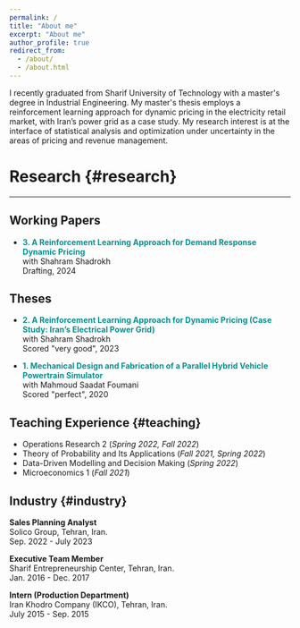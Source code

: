 ```yaml
---
permalink: /
title: "About me"
excerpt: "About me"
author_profile: true
redirect_from: 
  - /about/
  - /about.html
---
```


I recently graduated from Sharif University of Technology with a master's degree in Industrial Engineering. My master's thesis employs a reinforcement learning approach for dynamic pricing in the electricity retail market, with Iran’s power grid as a case study. My research interest is at the interface of statistical analysis and optimization under uncertainty in the areas of pricing and revenue management.


# Research {#research}
______
## Working Papers
- <span style="color:#088F8F">**3. A Reinforcement Learning Approach for Demand Response Dynamic Pricing**</span> \
  with Shahram Shadrokh \
  Drafting, 2024
  
## Theses

- <span style="color:#088F8F">**2. A Reinforcement Learning Approach for Dynamic Pricing (Case Study: Iran’s Electrical Power Grid)**</span> \
  with Shahram Shadrokh \
  Scored "very good", 2023
  

- <span style="color:#088F8F">**1. Mechanical Design and Fabrication of a Parallel Hybrid Vehicle Powertrain Simulator**</span> \
  with Mahmoud Saadat Foumani \
  Scored "perfect", 2020
  
Teaching Experience {#teaching}
------
- Operations Research 2  (_Spring 2022, Fall 2022_)
- Theory of Probability and Its Applications  (_Fall 2021, Spring 2022_)
- Data-Driven Modelling and Decision Making  (_Spring 2022_)
- Microeconomics 1 (_Fall 2021_)

Industry {#industry}
------
**Sales Planning Analyst**<br />
  Solico Group, Tehran, Iran.<br />
  Sep. 2022 - July 2023
  
**Executive Team Member**<br />
Sharif Entrepreneurship Center, Tehran, Iran.<br />
Jan. 2016 - Dec. 2017

**Intern (Production Department)**<br />
Iran Khodro Company (IKCO), Tehran, Iran.<br />
July 2015 - Sep. 2015
